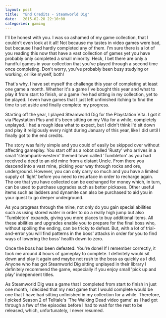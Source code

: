 ```yaml
---
layout: post
title:  "End Credits - Steamworld Dig"
date:   2015-02-28 22:10:00
categories: gaming
---
```

I'll be honest with you. I was so ashamed of my game collection, that I couldn't even look at it all! Not because my tastes in video games were bad, but because I had hardly completed any of them. I'm sure there is a lot of you reading this now that have a vast collection of games yet you have probably only completed a small minority. Heck, I bet there are only a handful games in your collection that you've played through a second time once completing. Don't worry, you've probably been busy studying or working, or like myself, both!

That's why, I have set myself the challenge this year of completing at least one game a month. Whether it's a game I've bought this year and what to play it from start to finish, or a game I've had sitting in my collection, yet to be played. I even have games that I just left unfinished itching to find the time to set aside and finally complete my progress.

Starting off the year, I played Steamworld Dig for the Playstation Vita. I got it via Playstation Plus and it's been sitting on my Vita for a while, completely unplayed. I had a rough idea what to expect, but I didn't think I'd sit down and play it religiously every night during January of this year, like I did until I finally got to the end credits.

The story was fairly simple and you could of easily be skipped over without affecting gameplay. You start off as a robot called 'Rusty' who arrives in a small 'steampunk-western' themed town called 'Tumbleton' as you had received a deed to an old mine from a distant Uncle. From there you descend into a vast mine, picking your way through rocks and ore, underground. However, you can only carry so much and you have a limited supply of 'light' before you need to resurface in order to recharge again. The ore that you have collected can be exchanged for money which, in turn, can be used to purchase upgrades such as better pickaxes. Other useful items such as ladders and dynamite can also be purchased to aid you in your quest to go deeper underground.

As you progress through the mine, not only do you gain special abilities such as using stored water in order to do a really high jump but also 'Tumbleton' expands, giving you more places to buy additional items. All these abilities and upgrades enable you to prepare for the final boss who, without spoiling the ending, can be tricky to defeat. But, with a lot of trial-and-error you will find patterns in the boss' attacks in order for you to find ways of lowering the boss' health down to zero.

Once the boss has been defeated. You're done! If I remember correctly, it took me around 4 hours of gameplay to complete. I definitely would sit down and play it again and maybe not rush to the boss as quickly as I did. Anyone who has got Steamworld Dig sitting unplayed in their library I definitely recommend the game, especially if you enjoy small 'pick up and play' independent titles.

As Steamworld Dig was a game that I completed from start to finish in just one month, I decided that my next game that I would complete would be one that I have had sitting unfinished in my collection for a while. Therefore, I picked Season 2 of Telltale's 'The Walking Dead video game' as I had got through a few of the episodes before I had to wait for the rest to be released, which, unfortunately, I never resumed.
